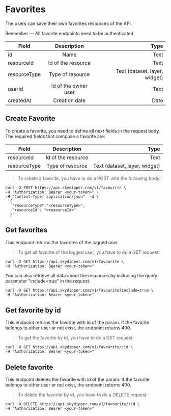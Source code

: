 # Favorites

The users can save their own favorites resources of the API.

<aside class="notice">
Remember — All favorite endpoints need to be authenticated.
</aside>


| Field             | Description                                                                     | Type
| ------------------|:-----------------------------------------:                                      | -----:
| id                | Name                                                                            | Text
| resourceId        | Id of the resource                                                              | Text
| resourceType      | Type of resource                                                                | Text (dataset, layer, widget)
| userId            | Id of the owner user                                                            | Text
| createdAt         | Creation date                                                                   | Date



## Create Favorite

To create a favorite, you need to define all next fields in the request body. The required fields that compose a favorite are:

| Field             | Description                                                                     | Type
| ------------------|:-----------------------------------------:                                      | -----:
| resourceId        | Id of the resource                                                              | Text
| resourceType      | Type of resource                                                                | Text (dataset, layer, widget)


> To create a favorite, you have to do a POST with the following body:


```shell
curl -X POST https://api.skydipper.com/v1/favourite \
-H "Authorization: Bearer <your-token>" \
-H "Content-Type: application/json"  -d \
 '{
   "resourceType":"<resourceType>",
   "resourceId": "<resourceId>"
  }'
```

## Get favorites

This endpoint returns the favorites of the logged user.

> To get all favorite of the logged user, you have to do a GET request:


```shell
curl -X GET https://api.skydipper.com/v1/favourite \
-H "Authorization: Bearer <your-token>"
```

You can also retrieve all data about the resources by including the query parameter "include=true" in the request.

```shell
curl -X GET https://api.skydipper.com/v1/favourite?include=true \
-H "Authorization: Bearer <your-token>"
```

## Get favorite by id

This endpoint returns the favorite with id of the param. If the favorite belongs to other user or not exist, the endpoint returns 400.

> To get the favorite by id, you have to do a GET request:


```shell
curl -X GET https://api.skydipper.com/v1/favourite/:id \
-H "Authorization: Bearer <your-token>"
```

## Delete favorite

This endpoint deletes the favorite with id of the param. If the favorite belongs to other user or not exist, the endpoint returns 400.

> To delete the favorite by id, you have to do a DELETE request:


```shell
curl -X DELETE https://api.skydipper.com/v1/favourite/:id \
-H "Authorization: Bearer <your-token>"
```
